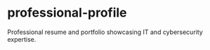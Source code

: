 # professional-profile
Professional resume and portfolio showcasing IT and cybersecurity expertise.
